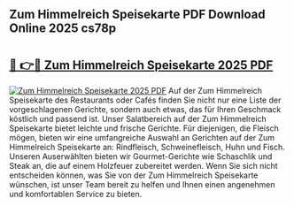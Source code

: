 ## Zum Himmelreich Speisekarte PDF Download Online 2025 cs78p

# <h2><a href="http://gcb6jx9.nevu.top/?p=Zum+Himmelreich+Speisekarte">🔗 👉🔴 Zum Himmelreich Speisekarte 2025 PDF</a></h2>

[![Zum Himmelreich Speisekarte 2025 PDF](https://i.imgur.com/dBaPXMq.png)](http://gcb6jx9.nevu.top/?p=Zum+Himmelreich+Speisekarte)
Auf der Zum Himmelreich Speisekarte des Restaurants oder Cafés finden Sie nicht nur eine Liste der vorgeschlagenen Gerichte, sondern auch etwas, das für Ihren Geschmack köstlich und passend ist. Unser Salatbereich auf der Zum Himmelreich Speisekarte bietet leichte und frische Gerichte. Für diejenigen, die Fleisch mögen, bieten wir eine umfangreiche Auswahl an Gerichten auf der Zum Himmelreich Speisekarte an: Rindfleisch, Schweinefleisch, Huhn und Fisch. Unseren Auserwählten bieten wir Gourmet-Gerichte wie Schaschlik und Steak an, die auf einem Holzfeuer zubereitet werden. Wenn Sie sich nicht entscheiden können, was Sie von der Zum Himmelreich Speisekarte wünschen, ist unser Team bereit zu helfen und Ihnen einen angenehmen und komfortablen Service zu bieten.
